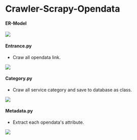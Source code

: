 # Crawler-Scrapy-Opendata

#### ER-Model
![](https://i.imgur.com/AfdQRmI.png)


#### Entrance.py 
* Craw all opendata link.

![](https://i.imgur.com/JWkngm6.png)

#### Category.py
* Craw all service category and save to database as class.

![](https://i.imgur.com/7yQ4GUT.png)

#### Metadata.py
* Extract each opendata's attribute.

![](https://i.imgur.com/srW9Glv.png)
